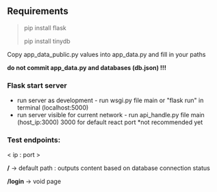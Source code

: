 ## Requirements
>pip install flask
> 
>pip install tinydb

Copy app_data_public.py values into app_data.py and fill in your paths

**do not commit app_data.py and databases (db.json) !!!**

### Flask start server
- run server as development - run wsgi.py file main or "flask run" in terminal (localhost:5000)
- run server visible for current network - run api_handle.py file main (host_ip:3000) 3000 for default react port *not recommended yet

### Test endpoints:
< ip : port >

**/**  -> default path : outputs content based on database connection status

**/login** -> void page